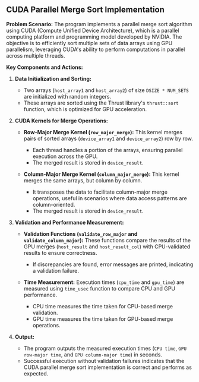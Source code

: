 ## CUDA Parallel Merge Sort Implementation

**Problem Scenario:**
The program implements a parallel merge sort algorithm using CUDA (Compute Unified Device Architecture), which is a parallel computing platform and programming model developed by NVIDIA. The objective is to efficiently sort multiple sets of data arrays using GPU parallelism, leveraging CUDA's ability to perform computations in parallel across multiple threads.

**Key Components and Actions:**
1. **Data Initialization and Sorting:**
   - Two arrays (`host_array1` and `host_array2`) of size `DSIZE * NUM_SETS` are initialized with random integers.
   - These arrays are sorted using the Thrust library's `thrust::sort` function, which is optimized for GPU acceleration.

2. **CUDA Kernels for Merge Operations:**
   - **Row-Major Merge Kernel (`row_major_merge`):** This kernel merges pairs of sorted arrays (`device_array1` and `device_array2`) row by row.
     - Each thread handles a portion of the arrays, ensuring parallel execution across the GPU.
     - The merged result is stored in `device_result`.

   - **Column-Major Merge Kernel (`column_major_merge`):** This kernel merges the same arrays, but column by column.
     - It transposes the data to facilitate column-major merge operations, useful in scenarios where data access patterns are column-oriented.
     - The merged result is stored in `device_result`.

3. **Validation and Performance Measurement:**
   - **Validation Functions (`validate_row_major` and `validate_column_major`):** These functions compare the results of the GPU merges (`host_result` and `host_result_col`) with CPU-validated results to ensure correctness.
     - If discrepancies are found, error messages are printed, indicating a validation failure.

   - **Time Measurement:** Execution times (`cpu_time` and `gpu_time`) are measured using `time_usec` function to compare CPU and GPU performance.
     - CPU time measures the time taken for CPU-based merge validation.
     - GPU time measures the time taken for GPU-based merge operations.

4. **Output:**
   - The program outputs the measured execution times (`CPU time`, `GPU row-major time`, and `GPU column-major time`) in seconds.
   - Successful execution without validation failures indicates that the CUDA parallel merge sort implementation is correct and performs as expected.
